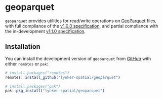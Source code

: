 
<!-- README.md is generated from README.Rmd. Please edit that file -->

# geoparquet

<!-- badges: start -->
<!-- badges: end -->

`geoparquet` provides utilities for read/write operations on
[GeoParquet](https://geoparquet.org/) files, with full compliance of the
[v1.0.0 specification](https://geoparquet.org/releases/v1.0.0/), and
partial compliance with the in-development [v1.1.0
specification](https://github.com/opengeospatial/geoparquet/blob/eec4cf8e6891147b91049fc283727f837438a35a/format-specs/geoparquet.md).

## Installation

You can install the development version of `geoparquet` from
[GitHub](https://github.com/) with either `remotes` or `pak`:

``` r
# install.packages("remotes")
remotes::install_github("lynker-spatial/geoparquet")

# install.packages("pak")
pak::pkg_install("lynker-spatial/geoparquet")
```
